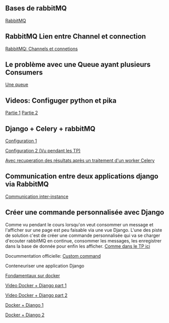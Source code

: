 ## Bases de rabbitMQ
[RabbitMQ](https://blog.eleven-labs.com/fr/rabbitmq-partie-1-les-bases/)

## RabbitMQ Lien entre Channel et connection
[RabbitMQ: Channels et connetions](
https://www.cloudamqp.com/blog/the-relationship-between-connections-and-channels-in-rabbitmq.html?gclid=CjwKCAjw6vyiBhB_EiwAQJRoplOhLkGd6gyt2L9YhnCuIX8a9HWgjxmq9-f2vnj-3D6FMSj6DSOrrhoCjAQQAvD_BwE)


## Le problème avec une Queue ayant plusieurs Consumers
[Une queue ](https://stackoverflow.com/questions/10620976/rabbitmq-amqp-single-queue-multiple-consumers-for-same-message)

## Videos: Configuger python et pika
[Partie 1](https://youtu.be/eSN0otKzYOE)
[Partie 2](https://youtu.be/Wiw7oOgBjFs)

## Django + Celery + rabbitMQ
[Configuration 1](https://simpleisbetterthancomplex.com/tutorial/2017/08/20/how-to-use-celery-with-django.html)

[Configuration 2 (Vu pendant les TP)](https://dontrepeatyourself.org/post/asynchronous-tasks-in-django-with-celery-and-rabbitmq/)

[Avec recuperation des résultats après un traitement d'un worker Celery](https://github.com/stark275/python-celery/blob/main/headquater/dashboard/management/commands/consume.py)

## Communication entre deux applications django via RabbitMQ

[Communication inter-instance](https://www.section.io/engineering-education/communicating-between-your-django-apis-using-rabbitmq/)

## Créer une commande personnalisée avec Django
Comme vu pendant le cours lorsqu'on veut consommer un message et l'afficher sur une page
est peu faisable via une vue Django. L'une des piste de solution c'est de créer une commande personnalisée qui va se charger d'ecouter rabbitMQ en continue, consommer les messages, les enregistrer dans la base de donnée pour enfin les afficher. [Comme dans le TP ici](https://github.com/stark275/python-celery/blob/main/headquater/dashboard/management/commands/consume.py)

Docummentation officielle:
[Custom command](https://docs.djangoproject.com/fr/4.2/howto/custom-management-commands/)

Conteneuriser une application Django

[Fondamentaux sur docker](https://youtu.be/Jpesrg2R9ag)

[Video Docker + Django part 1](https://youtu.be/W5Ov0H7E_o4)

[Video Docker + Django part 2](https://www.youtube.com/watch?v=aMqs_y6dZw4)

[Docker + Django 1](https://medium.com/backticks-tildes/how-to-dockerize-a-django-application-a42df0cb0a99)

[Docker + Django 2](https://blog.logrocket.com/dockerizing-django-app/)